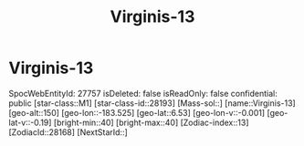 ﻿---
title: "Virginis-13"
location: [6.53,-183.525,150]
type: Station
tags:
- astro/Star

---

# Virginis-13

SpocWebEntityId: 27757
isDeleted: false
isReadOnly: false
confidential: public
[star-class::M1]
[star-class-id::28193]
[Mass-sol::]
[name::Virginis-13]
[geo-alt::150]
[geo-lon::-183.525]
[geo-lat::6.53]
[geo-lon-v::-0.001]
[geo-lat-v::-0.19]
[bright-min::40]
[bright-max::40]
[Zodiac-index::13]
[ZodiacId::28168]
[NextStarId::]

